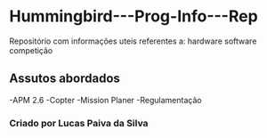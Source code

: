 # Hummingbird---Prog-Info---Rep

Repositório com informações uteis referentes a:
hardware
software
competição

## Assutos abordados

-APM 2.6
-Copter
-Mission Planer
-Regulamentação

### Criado por Lucas Paiva da Silva

